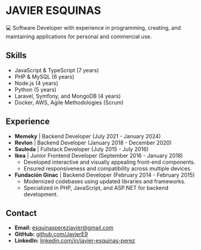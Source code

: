 # JAVIER ESQUINAS

💻 Software Developer with experience in programming, creating, and maintaining applications for personal and commercial use.

## Skills
- JavaScript & TypeScript (7 years)
- PHP & MySQL (6 years)
- Node.js (4 years)
- Python (5 years)
- Laravel, Symfony, and MongoDB (4 years)
- Docker, AWS, Agile Methodologies (Scrum)

## Experience
- **Memeky** | Backend Developer (July 2021 - January 2024)
- **Revlon** | Backend Developer (January 2018 - December 2020)
- **Sauleda** | Fullstack Developer (July 2015 - July 2016)
- **Ikea** | Junior Frontend Developer (September 2016 - January 2018)
  - Developed interactive and visually appealing front-end components.
  - Ensured responsiveness and compatibility across multiple devices.
- **Fundación Ginac** | Backend Developer (February 2014 - February 2015)
  - Modernized codebases using updated libraries and frameworks.
  - Specialized in PHP, JavaScript, and ASP.NET for backend development.

## Contact
- **Email:** esquinasperezjavier@gmail.com
- **GitHub:** [github.com/JavierE9](https://github.com/JavierE9)
- **LinkedIn:** [linkedin.com/in/javier-esquinas-perez](https://www.linkedin.com/in/javier-esquinas-perez-b318a7316/)
